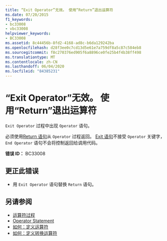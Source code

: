 ```yaml
---
title: “Exit Operator”无效。 使用“Return”退出运算符
ms.date: 07/20/2015
f1_keywords:
- bc33008
- vbc33008
helpviewer_keywords:
- BC33008
ms.assetid: 8c44456b-8fd2-4168-ad8c-b6da129242ba
ms.openlocfilehash: d28f3ee0c7cd13d5e61e7a759df8a5c87c584eb8
ms.sourcegitcommit: f8c270376ed905f6a8896ce0fe25b4f4b38ff498
ms.translationtype: MT
ms.contentlocale: zh-CN
ms.lasthandoff: 06/04/2020
ms.locfileid: "84385231"
---
```

# <a name="exit-operator-is-not-valid-use-return-to-exit-an-operator"></a>“Exit Operator”无效。 使用“Return”退出运算符
`Exit Operator` 过程中出现 `Operator` 语句。  
  
 必须使用[Return 语句](../language-reference/statements/return-statement.md)从 `Operator` 过程返回。 [Exit 语句](../language-reference/statements/exit-statement.md)不接受 `Operator` 关键字， `End Operator` 语句不会将控制返回给调用代码。  
  
 **错误 ID：** BC33008  
  
## <a name="to-correct-this-error"></a>更正此错误  
  
- 用 `Exit Operator` 语句替换 `Return` 语句。  
  
## <a name="see-also"></a>另请参阅

- [运算符过程](../programming-guide/language-features/procedures/operator-procedures.md)
- [Operator Statement](../language-reference/statements/operator-statement.md)
- [如何：定义运算符](../programming-guide/language-features/procedures/how-to-define-an-operator.md)
- [如何：定义转换运算符](../programming-guide/language-features/procedures/how-to-define-a-conversion-operator.md)
